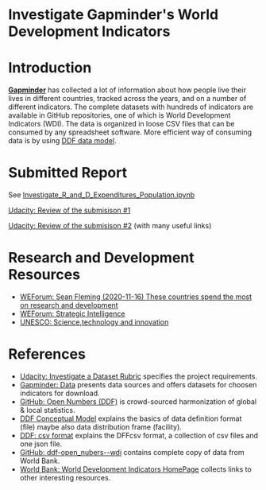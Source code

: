 # Investigate Gapminder's World Development Indicators

# Introduction

**[Gapminder](https://www.gapminder.org/)** has collected a lot of information about how people live their lives in different countries, tracked across the years, and on a number of different indicators. The complete datasets with hundreds of indicators are available in GitHub repositories, one of which is World Development Indicators (WDI). The data is organized in loose CSV files that can be consumed by any spreadsheet software. More efficient way of consuming data is by using [DDF data model](https://open-numbers.github.io/ddf.html).

# Submitted Report
See [Investigate_R_and_D_Expenditures_Population.ipynb](https://github.com/lustraka/Data_Analysis_Workouts/blob/main/Investigate_Gapminders_WDI/Investigate_R_and_D_Expenditures_Population.ipynb)

[Udacity: Review of the submisison #1](https://review.udacity.com/#!/reviews/3162325)

[Udacity: Review of the submisison #2](https://review.udacity.com/#!/reviews/3164559) (with many useful links)


# Research and Development Resources
- [WEForum: Sean Fleming (2020-11-16) These countries spend the most on research and development](https://www.weforum.org/agenda/2020/11/countries-spending-research-development-gdp/)
- [WEForum: Strategic Intelligence](https://intelligence.weforum.org/)
- [UNESCO: Science,technology and innovation](http://data.uis.unesco.org/Index.aspx?DataSetCode=SCN_DS&lang=en)

# References
- [Udacity: Investigate a Dataset Rubric](https://review.udacity.com/#!/rubrics/107/view) specifies the project requirements.
- [Gapminder: Data](https://www.gapminder.org/data/) presents data sources and offers datasets for choosen indicators for download.
- [GitHub: Open Numbers (DDF)](https://open-numbers.github.io/ddf.html) is crowd-sourced harmonization of global & local statistics.
- [DDF Conceptual Model](https://docs.google.com/document/d/1Cd2kEH5w3SRJYaDcu-M4dU5SY8No84T3g-QlNSW6pIE/edit#heading=h.5h1e33vzhdlu) explains the basics of data definition format (file) maybe also data distribution frame (facility).
- [DDF: csv format](https://docs.google.com/document/d/1aynARjsrSgOKsO1dEqboTqANRD1O9u7J_xmxy8m5jW8/edit#heading=h.1nakjy92hz6r) explains the DFFcsv format, a collection of csv files and one json file.
- [GitHub: ddf-open_nubers--wdi](https://github.com/open-numbers/ddf--open_numbers--world_development_indicators) contains complete copy of data from World Bank.
- [World Bank: World Development Indicators HomePage](https://datatopics.worldbank.org/world-development-indicators/) collects links to other interesting resources.
